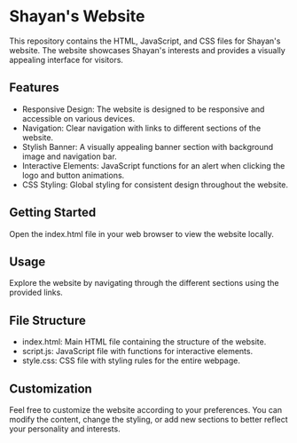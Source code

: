 # Shayan's Website

This repository contains the HTML, JavaScript, and CSS files for Shayan's website. The website showcases Shayan's interests and provides a visually appealing interface for visitors.

## Features
- Responsive Design: The website is designed to be responsive and accessible on various devices.
- Navigation: Clear navigation with links to different sections of the website.
- Stylish Banner: A visually appealing banner section with background image and navigation bar.
- Interactive Elements: JavaScript functions for an alert when clicking the logo and button animations.
- CSS Styling: Global styling for consistent design throughout the website.

## Getting Started
Open the index.html file in your web browser to view the website locally.

## Usage
Explore the website by navigating through the different sections using the provided links.

## File Structure
- index.html: Main HTML file containing the structure of the website.
- script.js: JavaScript file with functions for interactive elements.
- style.css: CSS file with styling rules for the entire webpage.

## Customization
Feel free to customize the website according to your preferences. You can modify the content, change the styling, or add new sections to better reflect your personality and interests.
